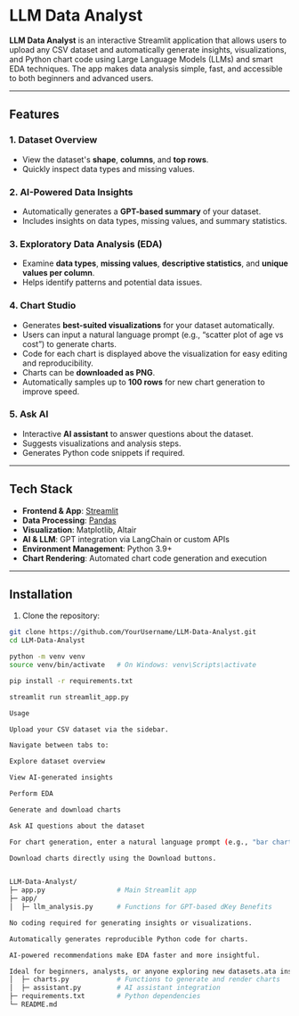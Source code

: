 # LLM Data Analyst

**LLM Data Analyst** is an interactive Streamlit application that allows users to upload any CSV dataset and automatically generate insights, visualizations, and Python chart code using Large Language Models (LLMs) and smart EDA techniques. The app makes data analysis simple, fast, and accessible to both beginners and advanced users.

---

## Features

### 1. Dataset Overview
- View the dataset's **shape**, **columns**, and **top rows**.
- Quickly inspect data types and missing values.

### 2. AI-Powered Data Insights
- Automatically generates a **GPT-based summary** of your dataset.
- Includes insights on data types, missing values, and summary statistics.

### 3. Exploratory Data Analysis (EDA)
- Examine **data types**, **missing values**, **descriptive statistics**, and **unique values per column**.
- Helps identify patterns and potential data issues.

### 4. Chart Studio
- Generates **best-suited visualizations** for your dataset automatically.
- Users can input a natural language prompt (e.g., “scatter plot of age vs cost”) to generate charts.
- Code for each chart is displayed above the visualization for easy editing and reproducibility.
- Charts can be **downloaded as PNG**.
- Automatically samples up to **100 rows** for new chart generation to improve speed.

### 5. Ask AI
- Interactive **AI assistant** to answer questions about the dataset.
- Suggests visualizations and analysis steps.
- Generates Python code snippets if required.

---

## Tech Stack

- **Frontend & App**: [Streamlit](https://streamlit.io/)
- **Data Processing**: [Pandas](https://pandas.pydata.org/)
- **Visualization**: Matplotlib, Altair
- **AI & LLM**: GPT integration via LangChain or custom APIs
- **Environment Management**: Python 3.9+
- **Chart Rendering**: Automated chart code generation and execution

---

## Installation

1. Clone the repository:
```bash
git clone https://github.com/YourUsername/LLM-Data-Analyst.git
cd LLM-Data-Analyst

python -m venv venv
source venv/bin/activate   # On Windows: venv\Scripts\activate

pip install -r requirements.txt

streamlit run streamlit_app.py

Usage

Upload your CSV dataset via the sidebar.

Navigate between tabs to:

Explore dataset overview

View AI-generated insights

Perform EDA

Generate and download charts

Ask AI questions about the dataset

For chart generation, enter a natural language prompt (e.g., "bar chart of sales vs region") and click Generate Chart.

Download charts directly using the Download buttons.


LLM-Data-Analyst/
├─ app.py                  # Main Streamlit app
├─ app/
│  ├─ llm_analysis.py      # Functions for GPT-based dKey Benefits

No coding required for generating insights or visualizations.

Automatically generates reproducible Python code for charts.

AI-powered recommendations make EDA faster and more insightful.

Ideal for beginners, analysts, or anyone exploring new datasets.ata insights
│  ├─ charts.py            # Functions to generate and render charts
│  ├─ assistant.py         # AI assistant integration
├─ requirements.txt        # Python dependencies
└─ README.md





